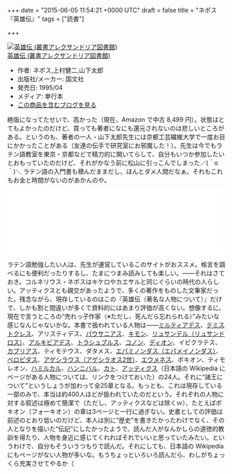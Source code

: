 
+++
date = "2015-06-05 11:54:21 +0000 UTC"
draft = false
title = "ネポス 『英雄伝』"
tags = ["読書"]

+++
<div class="hatena-asin-detail"><a href="http://www.amazon.co.jp/exec/obidos/ASIN/4772003975/bestylesnet-22/"><img src="http://ecx.images-amazon.com/images/I/51WuPTdatbL._SL160_.jpg" class="hatena-asin-detail-image" alt="英雄伝 (叢書アレクサンドリア図書館)" title="英雄伝 (叢書アレクサンドリア図書館)"/></a><div class="hatena-asin-detail-info"><a href="http://www.amazon.co.jp/exec/obidos/ASIN/4772003975/bestylesnet-22/">英雄伝 (叢書アレクサンドリア図書館)</a><ul><li><span class="hatena-asin-detail-label">作者:</span> ネポス,上村健二,山下太郎</li><li><span class="hatena-asin-detail-label">出版社/メーカー:</span> 国文社</li><li><span class="hatena-asin-detail-label">発売日:</span> 1995/04</li><li><span class="hatena-asin-detail-label">メディア:</span> 単行本</li><li><a href="http://d.hatena.ne.jp/asin/4772003975/bestylesnet-22" target="_blank">この商品を含むブログを見る</a></li></ul></div><div class="hatena-asin-detail-foot"></div></div>絶版になってたせいで、高かった（現在、Amazon で中古 8,499 円）。状態はとてもよかったのだけど、買っても著者になにも還元されないのは悲しいところがある。というのも、著者の一人・山下太郎先生には京都工芸繊維大学で一度お目にかかったことがある（友達の伝手で研究室にお邪魔した！）。先生は今でもラテン語教室を東京・京都などで精力的に開いてらして、自分もいつか参加したいとおもっていたのだけど、それがかなう前に松山に引っこんでしまった／(＾o＾)＼ ラテン語の入門書も積んだままだし、ほんとダメ人間だなぁ。それもこれもお金と時間がないのがあかんのや。<iframe src="//hatenablog-parts.com/embed?url=http%3A%2F%2Fwww.kitashirakawa.jp%2Ftaro%2F" title="ラテン語の独習を支援するサイトです。" class="embed-card embed-webcard" scrolling="no" frameborder="0" style="display: block; width: 100%; height: 155px; max-width: 500px; margin: 10px 0px;"><a href="http://www.kitashirakawa.jp/taro/">ラテン語の独習を支援するサイトです。</a></iframe>ラテン語勉強したい人は、先生が運営しているこのサイトがおススメ。格言を調べるにも便利だったりするし、たまにつまみ読みしても楽しい。――それはさておき。コルネリウス・ネポスはキケロやカエサルと同じぐらいの時代の人らしい。アッティクスとも親交があったようで、多くの著作をものした文筆家だった。残念ながら、現存しているのはこの『英雄伝（著名な人物について）』だけで、しかも割と間違いが多くて資料的にはあまり評価が高くない。想像するに、現在で言うところの“売れっ子作家（※ただし、死んだら忘れられる）”みたいな感じなんじゃないかな。本書で扱われている人物は――<a href="http://ja.wikipedia.org/wiki/%E3%83%9F%E3%83%AB%E3%83%86%E3%82%A3%E3%82%A2%E3%83%87%E3%82%B9">ミルティアデス</a>、<a href="http://ja.wikipedia.org/wiki/%E3%83%86%E3%83%9F%E3%82%B9%E3%83%88%E3%82%AF%E3%83%AC%E3%82%B9">テミストクレス</a>、アリスティデス、<a href="http://ja.wikipedia.org/wiki/%E3%83%91%E3%82%A6%E3%82%B5%E3%83%8B%E3%82%A2%E3%82%B9_(%E5%B0%86%E8%BB%8D)">パウサニアス</a>、<a href="http://ja.wikipedia.org/wiki/%E3%82%AD%E3%83%A2%E3%83%B3">キモン</a>、<a href="http://ja.wikipedia.org/wiki/%E3%83%AA%E3%83%A5%E3%82%B5%E3%83%B3%E3%83%89%E3%83%AD%E3%82%B9_(%E6%8F%90%E7%9D%A3)">リュサンデル（リュサンドロス）</a>、<a href="http://ja.wikipedia.org/wiki/%E3%82%A2%E3%83%AB%E3%82%AD%E3%83%93%E3%82%A2%E3%83%87%E3%82%B9">アルキビアデス</a>、<a href="http://ja.wikipedia.org/wiki/%E3%83%88%E3%83%A9%E3%82%B7%E3%83%A5%E3%83%96%E3%83%AD%E3%82%B9">トラシュブルス</a>、<a href="http://ja.wikipedia.org/wiki/%E3%82%B3%E3%83%8E%E3%83%B3_(%E3%82%A2%E3%83%86%E3%83%8A%E3%82%A4)">コノン</a>、<a href="http://ja.wikipedia.org/wiki/%E3%82%B7%E3%83%A5%E3%83%A9%E3%82%AF%E3%82%B5%E3%82%A4%E3%81%AE%E3%83%87%E3%82%A3%E3%82%AA%E3%83%B3">ディオン</a>、イピクラテス、<a href="http://ja.wikipedia.org/wiki/%E3%82%AB%E3%83%96%E3%83%AA%E3%82%A2%E3%82%B9">カブリアス</a>、ティモテウス、ダタメス、<a href="http://ja.wikipedia.org/wiki/%E3%82%A8%E3%83%91%E3%83%A1%E3%82%A4%E3%83%8E%E3%83%B3%E3%83%80%E3%82%B9">エパミノンダス（エパメイノンダス）</a>、<a href="http://ja.wikipedia.org/wiki/%E3%83%9A%E3%83%AD%E3%83%94%E3%83%80%E3%82%B9">ペロピダス</a>、<a href="http://ja.wikipedia.org/wiki/%E3%82%A2%E3%82%B2%E3%82%B7%E3%83%A9%E3%82%AA%E3%82%B92%E4%B8%96">アゲシラウス（アゲシラオス2世）</a>、<a href="http://ja.wikipedia.org/wiki/%E3%82%AB%E3%83%AB%E3%83%87%E3%82%A3%E3%82%A2%E3%81%AE%E3%82%A8%E3%82%A6%E3%83%A1%E3%83%8D%E3%82%B9">エウメネス</a>、ポキオン、ティモレオン、<a href="http://ja.wikipedia.org/wiki/%E3%83%8F%E3%83%9F%E3%83%AB%E3%82%AB%E3%83%AB%E3%83%BB%E3%83%90%E3%83%AB%E3%82%AB">ハミルカル</a>、<a href="http://ja.wikipedia.org/wiki/%E3%83%8F%E3%83%B3%E3%83%8B%E3%83%90%E3%83%AB">ハンニバル</a>、<a href="http://ja.wikipedia.org/wiki/%E3%83%9E%E3%83%AB%E3%82%AF%E3%82%B9%E3%83%BB%E3%83%9D%E3%83%AB%E3%82%AD%E3%82%A6%E3%82%B9%E3%83%BB%E3%82%AB%E3%83%88%E3%83%BB%E3%82%B1%E3%83%B3%E3%82%BD%E3%83%AA%E3%82%A6%E3%82%B9">カト</a>、<a href="http://ja.wikipedia.org/wiki/%E3%83%86%E3%82%A3%E3%83%88%E3%82%A5%E3%82%B9%E3%83%BB%E3%83%9D%E3%83%B3%E3%83%9D%E3%83%8B%E3%82%A6%E3%82%B9%E3%83%BB%E3%82%A2%E3%83%83%E3%83%86%E3%82%A3%E3%82%AF%E3%82%B9">アッティクス</a>（日本語の Wikipedia にページがある人物については、リンクをつけておいた）の24人。それに“諸王について”というしょうが加わって全25章となる。もっとも、これは現存している一部のみで、本当は約400人ほどが扱われていたのだという。それぞれの人物に対する叙述は極めて簡潔で（ただし、アッティクスなどは除くｗ）、たとえばポキオン（フォーキオン）の章は3ページと一行に過ぎない。史書としての評価は前述のとおり低いのだけど、本人は別に“歴史”を書きたかったわけでなく、その人となりを描いた“伝記”にしたかったようで、読んだ人がなんかしらの道徳的教訓を得たり、人物を身近に感じてくれればそれでいいと思っていたみたい。というわけで、自分もそういうつもりで読んだ。それにしても、日本語の Wikipedia にもページがない人物が多いな。もうちょっといろいろ読んだら、わしがちょっくら充実させてやるか（


